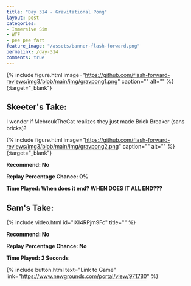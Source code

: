```yaml
---
title: "Day 314 - Gravitational Pong"
layout: post
categories:
- Immersive Sim
- WTF
- pee pee fart
feature_image: "/assets/banner-flash-forward.png"
permalink: /day-314
comments: true
---
```


{% include figure.html image="https://github.com/flash-forward-reviews/img3/blob/main/img/gravpong1.png" caption="" alt="" %}{:target="_blank"}
 
## Skeeter's Take:

I wonder if MebroukTheCat realizes they just made Brick Breaker (sans bricks)? 

{% include figure.html image="https://github.com/flash-forward-reviews/img3/blob/main/img/gravpong2.png" caption="" alt="" %}{:target="_blank"}

**Recommend: No**

**Replay Percentage Chance: 0%**

**Time Played: When does it end? WHEN DOES IT ALL END???**

## Sam's Take:

{% include video.html id="iXI4RPjm9Fc" title="" %}

**Recommend: No**

**Replay Percentage Chance: No**

**Time Played: 2 Seconds**

{% include button.html text="Link to Game" link="https://www.newgrounds.com/portal/view/971780" %}
